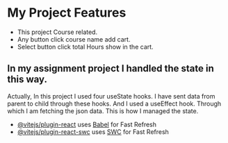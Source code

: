 
# My Project Features
 - This project Course related.
 - Any button click course name add cart.
 - Select button click total Hours show in the cart.

## In my assignment project I handled the state in this way.

Actually, In this project I used four useState hooks. I have sent data from parent to child through these hooks. And I used a useEffect hook. Through which I am fetching the json data. This is how I managed the state.


- [@vitejs/plugin-react](https://github.com/vitejs/vite-plugin-react/blob/main/packages/plugin-react/README.md) uses [Babel](https://babeljs.io/) for Fast Refresh
- [@vitejs/plugin-react-swc](https://github.com/vitejs/vite-plugin-react-swc) uses [SWC](https://swc.rs/) for Fast Refresh
